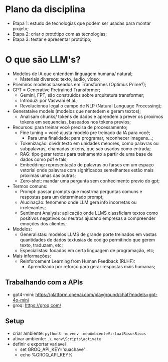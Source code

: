 # Plano da disciplina

- Etapa 1: estudo de tecnologias que podem ser usadas para montar projeto;
- Etapa 2: criar o protótipo com as tecnologias;
- Etapa 3: testar e apresentar protótipo;

# O que são LLM's?

- Modelos de IA que entendem linguagem humana/ natural;
  - Materiais diversos: texto, áudio, vídeo;
- Priemiros modelos baseados em Transformes (Optimus Prime?);
- GPT = Generative Pretrained Transformer;
  - Gemini, FPT, são construidos sobre arquitetura transformer;
  - Introduzi por Vaswani et al.;
  - Revolucionou legal o campo de NLP (Natural Language Processing);
- Generataive models (modelos que nentedem e geram textos);
  - Analisam chunks/ tokens de dados e aprendem a prever os proximos 
    tokens em sequencias, baseados nos tokens previos;
- Recursos: para treinar você precisa de processamento;
  - Fine tuning = você ajusta modelo pre treinado da IA para você;
    - Para uma finalidade: para programar, reconhecer imagens...;
  - Tokenização: dividr texto em unidades menores, como palavras 
    ou subpalavras, chamadas tokens, que sao usados como entrada;
  - RAG: tipo gerar textos para treinamento a partir de uma base de
    dados como pdf e tals;
  - Embedding: representação de palavras ou farses em um espaço
    vetorial onde palavras com significados semelhantes estão mais
    proximas umas das outras;
  - Zero-shot: mandar uma pergunta sem conhecimento previo do gpt;
- Termos comuns:
  - Prompt: passar prompts que mostrma perguntas comuns e respostas 
    para um determinado prompt;
  - Alucinação: fenomeno onde LLM gera info incorretas ou irrelevantes;
  - Sentiment Analysis: aplicação onde LLMS classficiam textos como 
    positivos negativos ou neutros ajudano empresas a compreender
    emoções dos clientes;
- Modelos:
  - Generalistas: modelos LLMS de grande porte treinados em vastas
    quantidades de dados textusias de codigo permitindo que gerem texto,
    traduzam, etc;
  - Especialistas: focados em certa linguagem de programação, etc;
- Mais informações:
  - Reinforcement Learning from Human Feedback (RLHF):
    - Aprendizado por reforço para gerar respostas mais humanas;

## Trabalhando com a APIs

- gpt4-mini: https://platform.openai.com/playground/chat?models=gpt-4o-mini
- groq: https://groq.com/

## Setup

- criar ambiente: `python3 -m venv .meuAmbienteVirtualRisosRisos`
- ativar ambiente: `.\.venv\Scripts\activate`
- definir e exportar variavel
  - set GROQ_API_KEY='suachave'
  - echo %GROQ_API_KEY%